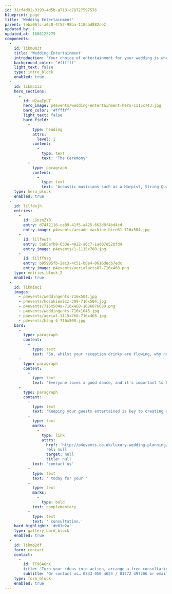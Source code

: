 ```yaml
---
id: 31cf4d92-3193-4d5b-a713-c78727597576
blueprint: page
title: 'Wedding Entertainment'
parent: 7eba06fc-a0c8-4f57-98ba-118cbd882ce2
updated_by: 1
updated_at: 1686125275
components:
  -
    id: likm0m3t
    title: 'Wedding Entertainment'
    introduction: 'Your choice of entertainment for your wedding is what really makes it stand out from the rest, with a long day and natural pauses for aspects such as group photography, it’s important to ensure a smooth flow of great entertainment throughout the day to keep your guests entertained, and your photos unique!'
    background_color: '#ffffff'
    light_text: false
    type: intro_block
    enabled: true
  -
    id: likmc1i2
    hero_sections:
      -
        id: N2aaEpLT
        hero_image: p4events/wedding-entertainment-hero-1115x743.jpg
        bard_color: '#ffffff'
        light_text: false
        bard_field:
          -
            type: heading
            attrs:
              level: 2
            content:
              -
                type: text
                text: 'The Ceremony'
          -
            type: paragraph
            content:
              -
                type: text
                text: 'Acoustic musicians such as a Harpist, String Quartet or Pianists are the height of romance and the perfect musical background to your wedding ceremony – setting the scene perfectly whether in a church, registry office or country house.'
    type: hero_block
    enabled: true
  -
    id: lilfdxjh
    entries:
      -
        id: LGnznZY0
        entry: d74f2116-ca89-41f5-a425-662d8f4bd4cd
        entry_image: p4events/arcade-machine-hire61-716x504.jpg
      -
        id: lilfewth
        entry: 5a65afb8-633e-4822-a6c7-1ad07e52bfd4
        entry_image: p4events/1-1115x760.jpg
      -
        id: lilff9zg
        entry: b95995fb-2ec3-4c51-b0e4-0616decb7edc
        entry_image: p4events/aerialacts07-716x468.png
    type: entries_block_2
    enabled: true
  -
    id: likmiaci
    images:
      - p4events/weddingents-716x504.jpg
      - p4events/kozakiewicz-399-716x504.jpg
      - p4events/716x504a-716x468-1686076680.png
      - p4events/weddingents-716x1045.jpg
      - p4events/aerial-1115x760-716x468.jpg
      - p4events/blog-4-716x508.jpg
    bard:
      -
        type: paragraph
        content:
          -
            type: text
            text: 'So, whilst your reception drinks are flowing, why not hire a Caricaturist or Magician to mix and mingle with your guests, providing a fantastic talking point. Alternatively you could hire a swing singer, jazz band or saxophonist to create the perfect ambience. Talk about the icing on the cake…'
      -
        type: paragraph
        content:
          -
            type: text
            text: 'Everyone loves a good dance, and it’s important to have the right entertainment at your wedding to get all of your guests up on that dancefloor. So regardless of their age, we have a range of incredible bands, DJs and singers to get them shimmying until the lights come up.'
      -
        type: paragraph
        content:
          -
            type: text
            text: 'Keeping your guests entertained is key to creating a memorable wedding that stands out from the rest, so '
          -
            type: text
            marks:
              -
                type: link
                attrs:
                  href: 'http://p4events.co.uk/luxury-wedding-planning/wedding-enquiry/'
                  rel: null
                  target: null
                  title: null
            text: 'contact us'
          -
            type: text
            text: ' today for your '
          -
            type: text
            marks:
              -
                type: bold
            text: complementary
          -
            type: text
            text: ' consultation.'
    bard_highlight: '#e61e2a'
    type: gallery_bard_block
    enabled: true
  -
    id: likmo2df
    form: contact
    contact:
      -
        id: TT96A6nX
        title: 'Turn your ideas into action, arrange a free consultation'
        subtitle: 'Or contact us… 0333 050 4624 / 01772 497206 or email us: info@p4events.co.uk'
    type: form_block
    enabled: true
---
```

